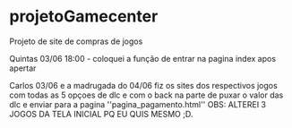 # projetoGamecenter
 Projeto de site de compras de jogos


 Quintas 03/06 18:00 - coloquei a função de entrar na pagina index apos apertar

 Carlos 03/06 e a madrugada do 04/06 fiz os sites dos respectivos jogos com todas as 5 opçoes de dlc
    e com o back na parte de puxar o valor das dlc e enviar para a pagina ''pagina_pagamento.html''
    OBS: ALTEREI 3 JOGOS DA TELA INICIAL PQ EU QUIS MESMO ;D.
